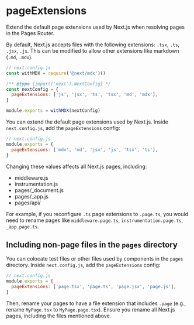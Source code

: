 # pageExtensions

Extend the default page extensions used by Next.js when resolving pages in the Pages Router.

By default, Next.js accepts files with the following extensions: `.tsx`, `.ts`, `.jsx`, `.js`. This can be modified to allow other extensions like markdown (`.md`, `.mdx`).

```js
// next.config.js
const withMDX = require('@next/mdx')()

/** @type {import('next').NextConfig} */
const nextConfig = {
  pageExtensions: ['js', 'jsx', 'ts', 'tsx', 'md', 'mdx'],
}

module.exports = withMDX(nextConfig)
```

You can extend the default page extensions used by Next.js. Inside `next.config.js`, add the `pageExtensions` config:

```js
// next.config.js
module.exports = {
  pageExtensions: ['mdx', 'md', 'jsx', 'js', 'tsx', 'ts'],
}
```

Changing these values affects all Next.js pages, including:

- middleware.js
- instrumentation.js
- pages/_document.js
- pages/_app.js
- pages/api/

For example, if you reconfigure `.ts` page extensions to `.page.ts`, you would need to rename pages like `middleware.page.ts`, `instrumentation.page.ts`, `_app.page.ts`.

## Including non-page files in the `pages` directory

You can colocate test files or other files used by components in the `pages` directory. Inside `next.config.js`, add the `pageExtensions` config:

```js
// next.config.js
module.exports = {
  pageExtensions: ['page.tsx', 'page.ts', 'page.jsx', 'page.js'],
}
```

Then, rename your pages to have a file extension that includes `.page` (e.g., rename `MyPage.tsx` to `MyPage.page.tsx`). Ensure you rename all Next.js pages, including the files mentioned above.